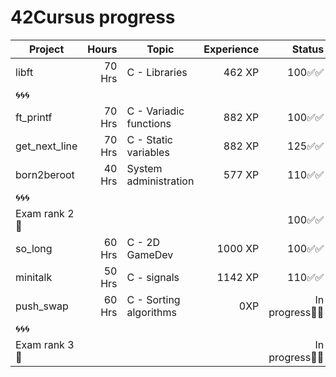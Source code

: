 # 42Cursus progress


| Project          | Hours    | Topic                     | Experience | Status |Project link |
| ---------------- |---------:| ------------------------- | ---------: | ----: | :----: | 
| libft            | 70 Hrs   | C - Libraries             | 462 XP     | 100✅✅ |https://github.com/Himejjad/libft.c| 
| 🌀🌀🌀            |          |                           |            |        |  |
| ft_printf        | 70 Hrs   | C - Variadic functions    | 882 XP     | 100✅✅ |https://github.com/Himejjad/ft_printf|
| get_next_line    | 70 Hrs   | C - Static variables      | 882 XP     | 125✅✅ |https://github.com/Himejjad/get_next_line|
| born2beroot      | 40 Hrs   | System administration     | 577 XP     | 110✅✅ |https://github.com/Himejjad/born2beroot|
| 🌀🌀🌀            |          |                           |            |        | |
| Exam rank 2  🚩  |          |                           |            | 100✅✅ |https://github.com/Himejjad/exam-rank-2|
| so_long          | 60 Hrs   | C - 2D GameDev            | 1000 XP    | 100✅✅ |https://github.com/Himejjad/so_long|
| minitalk           | 50 Hrs   | C - signals                  | 1142 XP    | 110✅✅ |https://github.com/Himejjad/minitalk|
| push_swap        | 60 Hrs   | C - Sorting algorithms    | 0XP | In progress🔄🔄     | https://github.com/Himejjad/push_swap |
| 🌀🌀🌀            |          |                           |            |        | | 
| Exam rank 3  🚩  |          |                           |            | In progress🔄🔄 | |
